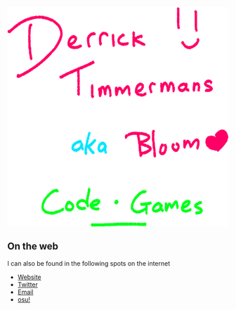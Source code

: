 <p align="center">
  <img src="https://github.com/LumpBloom7/LumpBloom7/blob/master/tmp2.png?raw=true" height="500"/>
</p>

## On the web
I can also be found in the following spots on the internet
* [Website](https://lumpbloom7.github.io)
* [Twitter](https://twitter.com/LumpBloom7)
* [Email](mailto:derrick.timmermans@outlook.com)
* [osu!](https://osu.ppy.sh/users/6443205)
